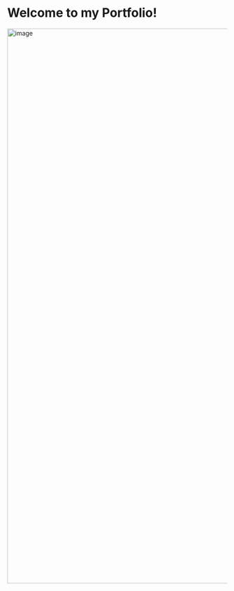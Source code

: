 # Welcome to my Portfolio!
<img width="1268" alt="image" src="https://user-images.githubusercontent.com/55934168/188704248-7523d488-2416-45a8-b7e5-cb310bb86e60.png">
